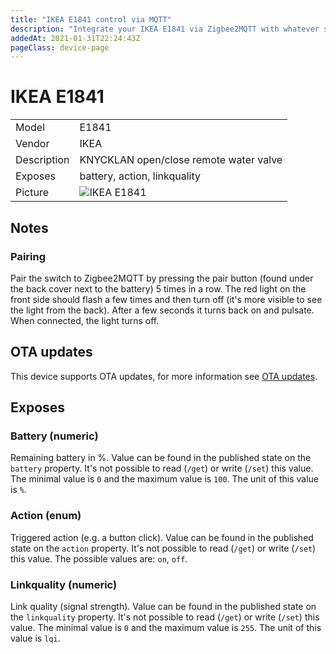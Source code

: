 ```yaml
---
title: "IKEA E1841 control via MQTT"
description: "Integrate your IKEA E1841 via Zigbee2MQTT with whatever smart home infrastructure you are using without the vendor's bridge or gateway."
addedAt: 2021-01-31T22:24:43Z
pageClass: device-page
---
```


<!-- !!!! -->
<!-- ATTENTION: This file is auto-generated through docgen! -->
<!-- You can only edit the "Notes"-Section between the two comment lines "Notes BEGIN" and "Notes END". -->
<!-- Do not use h1 or h2 heading within "## Notes"-Section. -->
<!-- !!!! -->

# IKEA E1841

|     |     |
|-----|-----|
| Model | E1841  |
| Vendor  | IKEA  |
| Description | KNYCKLAN open/close remote water valve |
| Exposes | battery, action, linkquality |
| Picture | ![IKEA E1841](https://www.zigbee2mqtt.io/images/devices/E1841.jpg) |


<!-- Notes BEGIN: You can edit here. Add "## Notes" headline if not already present. -->
## Notes
### Pairing
Pair the switch to Zigbee2MQTT by pressing the pair button (found under the back cover next to the battery) 5 times in a row. The red light on the front side should flash a few times and then turn off (it's more visible to see the light from the back). After a few seconds it turns back on and pulsate. When connected, the light turns off.

<!-- Notes END: Do not edit below this line -->

## OTA updates
This device supports OTA updates, for more information see [OTA updates](../zigbee2mqtt.io/docs/guide/usage/ota_updates.md).



## Exposes

### Battery (numeric)
Remaining battery in %.
Value can be found in the published state on the `battery` property.
It's not possible to read (`/get`) or write (`/set`) this value.
The minimal value is `0` and the maximum value is `100`.
The unit of this value is `%`.

### Action (enum)
Triggered action (e.g. a button click).
Value can be found in the published state on the `action` property.
It's not possible to read (`/get`) or write (`/set`) this value.
The possible values are: `on`, `off`.

### Linkquality (numeric)
Link quality (signal strength).
Value can be found in the published state on the `linkquality` property.
It's not possible to read (`/get`) or write (`/set`) this value.
The minimal value is `0` and the maximum value is `255`.
The unit of this value is `lqi`.

